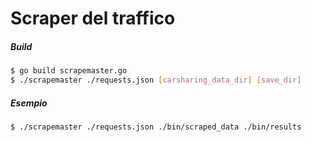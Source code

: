 # Scraper del traffico

##### Build

```bash
$ go build scrapemaster.go
$ ./scrapemaster ./requests.json [carsharing_data_dir] [save_dir]
```
##### Esempio
```bash
$ ./scrapemaster ./requests.json ./bin/scraped_data ./bin/results
```

